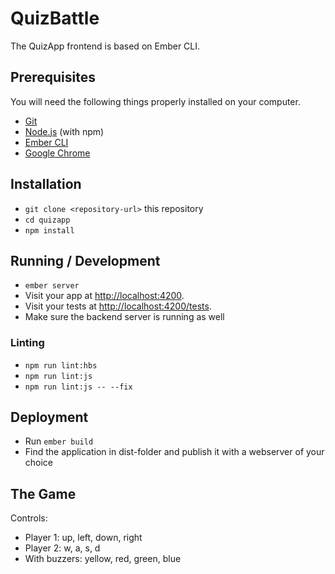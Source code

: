 # QuizBattle

The QuizApp frontend is based on Ember CLI.

## Prerequisites

You will need the following things properly installed on your computer.

* [Git](http://git-scm.com/)
* [Node.js](https://nodejs.org/) (with npm)
* [Ember CLI](http://www.ember-cli.com/)
* [Google Chrome](https://google.com/chrome/)

## Installation

* `git clone <repository-url>` this repository
* `cd quizapp`
* `npm install`

## Running / Development

* `ember server`
* Visit your app at [http://localhost:4200](http://localhost:4200).
* Visit your tests at [http://localhost:4200/tests](http://localhost:4200/tests).
* Make sure the backend server is running as well

### Linting

* `npm run lint:hbs`
* `npm run lint:js`
* `npm run lint:js -- --fix`

## Deployment

* Run `ember build`
* Find the application in dist-folder and publish it with a webserver of your choice

## The Game

Controls:
- Player 1: up, left, down, right
- Player 2: w, a, s, d
- With buzzers: yellow, red, green, blue
